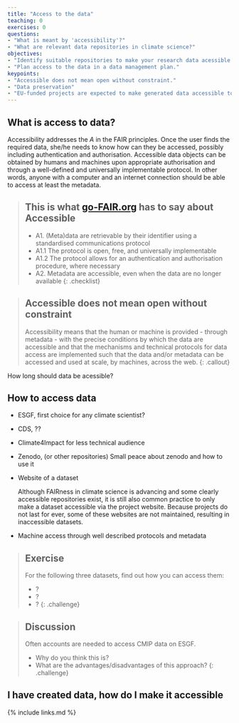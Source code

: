 ```yaml
---
title: "Access to the data"
teaching: 0
exercises: 0
questions:
- "What is meant by 'accessibility'?"
- "What are relevant data repositories in climate science?"
objectives:
- "Identify suitable repositories to make your research data acessible."
- "Plan access to the data in a data management plan."
keypoints:
- "Accessible does not mean open without constraint."
- "Data preservation"
- "EU-funded projects are expected to make generated data accessible to the public."
---
```



## What is access to data?

Accessibility addresses the *A* in the FAIR principles. Once the user finds the required data, she/he needs to know how can they be accessed, possibly including authentication and authorisation. Accessible data objects can be obtained by humans and machines upon appropriate authorisation and through a well-defined and universally implementable protocol. In other words, anyone with a computer and an internet connection should be able to access at least the metadata.

> ## This is what [go-FAIR.org](https://go-fair.org/principles) has to say about Accessible
> - A1. (Meta)data are retrievable by their identifier using a standardised communications protocol
> - A1.1 The protocol is open, free, and universally implementable
> - A1.2 The protocol allows for an authentication and authorisation procedure, where necessary
> - A2. Metadata are accessible, even when the data are no longer available
{: .checklist}

> ## Accessible does not mean open without constraint
> Accessibility means that the human or machine is provided - through metadata - with the precise conditions by which the data are accessible and that the mechanisms and technical protocols for data access are implemented such that the data and/or metadata can be accessed and used at scale, by machines, across the web.
{: .callout}


How long should data be acessible?


## How to access data

- ESGF, first choice for any climate scientist?

- CDS, ??

- Climate4Impact for less technical audience

- Zenodo, (or other repositories)
    Small peace about zenodo and how to use it

- Website of a dataset

    Although FAIRness in climate science is advancing and some clearly accessible repositories exist, it is still also common practice to only make a dataset accessible via the project website. Because projects do not last for ever, some of these websites are not maintained, resulting in inaccessible datasets.

- Machine access through well described protocols and metadata


> ## Exercise
> For the following three datasets, find out how you can access them:
> - ?
> - ?
> - ?
{: .challenge}

> ## Discussion
> Often accounts are needed to access CMIP data on ESGF.
> - Why do you think this is?
> - What are the advantages/disadvantages of this approach?
{: .challenge}

## I have created data, how do I make it accessible


{% include links.md %}
